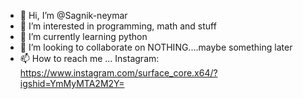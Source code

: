 - 👋 Hi, I’m @Sagnik-neymar
- 👀 I’m interested in programming, math and stuff
- 🌱 I’m currently learning python
- 💞️ I’m looking to collaborate on NOTHING....maybe something later
- 📫 How to reach me ...  Instagram: https://www.instagram.com/surface_core.x64/?igshid=YmMyMTA2M2Y=

<!---
Sagnik-neymar/Sagnik-neymar is a ✨ special ✨ repository because its `README.md` (this file) appears on your GitHub profile.
You can click the Preview link to take a look at your changes.
--->

